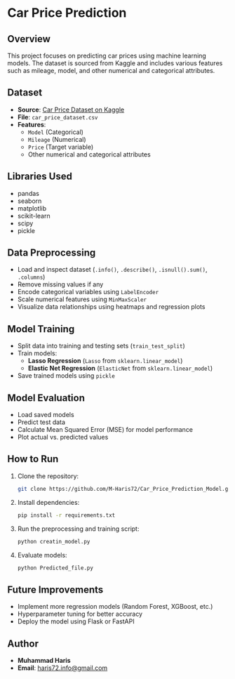 # Car Price Prediction

## Overview
This project focuses on predicting car prices using machine learning models. The dataset is sourced from Kaggle and includes various features such as mileage, model, and other numerical and categorical attributes.

## Dataset
- **Source**: [Car Price Dataset on Kaggle](https://www.kaggle.com/datasets/asinow/car-price-dataset/data)
- **File**: `car_price_dataset.csv`
- **Features**:
  - `Model` (Categorical)
  - `Mileage` (Numerical)
  - `Price` (Target variable)
  - Other numerical and categorical attributes

## Libraries Used
- pandas
- seaborn
- matplotlib
- scikit-learn
- scipy
- pickle

## Data Preprocessing
- Load and inspect dataset (`.info()`, `.describe()`, `.isnull().sum()`, `.columns`)
- Remove missing values if any
- Encode categorical variables using `LabelEncoder`
- Scale numerical features using `MinMaxScaler`
- Visualize data relationships using heatmaps and regression plots

## Model Training
- Split data into training and testing sets (`train_test_split`)
- Train models:
  - **Lasso Regression** (`Lasso` from `sklearn.linear_model`)
  - **Elastic Net Regression** (`ElasticNet` from `sklearn.linear_model`)
- Save trained models using `pickle`

## Model Evaluation
- Load saved models
- Predict test data
- Calculate Mean Squared Error (MSE) for model performance
- Plot actual vs. predicted values

## How to Run
1. Clone the repository:
   ```sh
   git clone https://github.com/M-Haris72/Car_Price_Prediction_Model.git
   ```
2. Install dependencies:
   ```sh
   pip install -r requirements.txt
   ```
3. Run the preprocessing and training script:
   ```sh
   python creatin_model.py
   ```
4. Evaluate models:
   ```sh
   python Predicted_file.py
   ```

## Future Improvements
- Implement more regression models (Random Forest, XGBoost, etc.)
- Hyperparameter tuning for better accuracy
- Deploy the model using Flask or FastAPI

## Author
- **Muhammad Haris**
- **Email**: haris72.info@gmail.com

